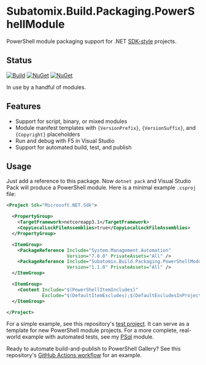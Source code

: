# Subatomix.Build.Packaging.PowerShellModule

PowerShell module packaging support for .NET
[SDK-style](https://docs.microsoft.com/en-us/dotnet/core/tools/csproj)
projects.

## Status

[![Build](https://github.com/sharpjs/Subatomix.Build.Packaging.PowerShellModule/workflows/Build/badge.svg)](https://github.com/sharpjs/Subatomix.Build.Packaging.PowerShellModule/actions)
[![NuGet](https://img.shields.io/nuget/v/Subatomix.Build.Packaging.PowerShellModule.svg)](https://www.nuget.org/packages/Subatomix.Build.Packaging.PowerShellModule)
[![NuGet](https://img.shields.io/nuget/dt/Subatomix.Build.Packaging.PowerShellModule.svg)](https://www.nuget.org/packages/Subatomix.Build.Packaging.PowerShellModule)

In use by a handful of modules.

## Features

- Support for script, binary, or mixed modules
- Module manifest templates with `{VersionPrefix}`, `{VersionSuffix}`, and `{Copyright}` placeholders
- Run and debug with F5 in Visual Studio
- Support for automated build, test, and publish

## Usage

Just add a reference to this package.  Now `dotnet pack` and Visual Studio Pack
will produce a PowerShell module.  Here is a minimal example `.csproj` file:

```xml
<Project Sdk="Microsoft.NET.Sdk">

  <PropertyGroup>
    <TargetFramework>netcoreapp3.1</TargetFramework>
    <CopyLocalLockFileAssemblies>true</CopyLocalLockFileAssemblies>
  </PropertyGroup>

  <ItemGroup>
    <PackageReference Include="System.Management.Automation"
                      Version="7.0.0" PrivateAssets="All" />
    <PackageReference Include="Subatomix.Build.Packaging.PowerShellModule"
                      Version="1.1.0" PrivateAssets="All" />
  </ItemGroup>

  <ItemGroup>
    <Content Include="$(PowerShellItemIncludes)"
             Exclude="$(DefaultItemExcludes);$(DefaultExcludesInProjectFolder)" />
  </ItemGroup>

</Project>
```

For a simple example, see this repository's
[test project](https://github.com/sharpjs/Subatomix.Build.Packaging.PowerShellModule/tree/master/test).
It can serve as a template for new PowerShell module projects.
For a more complete, real-world example with automated tests, see my
[PSql](https://github.com/sharpjs/PSql) module.

Ready to automate build-and-publish to PowerShell Gallery?  See this repository's
[GitHub Actions workflow](https://github.com/sharpjs/Subatomix.Build.Packaging.PowerShellModule/blob/master/.github/workflows/build.yaml)
for an example.
